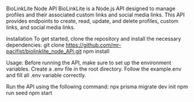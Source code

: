 BioLinkLite Node API
BioLinkLite is a Node.js API designed to manage profiles and their associated custom links and social media links. 
This API provides endpoints to create, read, update, and delete profiles, custom links, and social media links.

Installation
To get started, clone the repository and install the necessary dependencies:
git clone https://github.com/mr-pacifist/biolinklite_node_APi.git
npm install

Usage:
Before running the API, make sure to set up the environment variables. 
Create a .env file in the root directory.
Follow the example.env and fill all .env variable correctly.

Run the API using the following command:
npx prisma migrate dev init 
npm run seed
npm start

